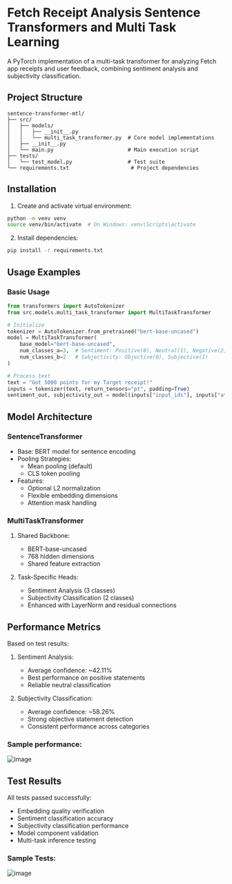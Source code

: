 # Fetch Receipt Analysis Sentence Transformers and Multi Task Learning

A PyTorch implementation of a multi-task transformer for analyzing Fetch app receipts and user feedback, combining sentiment analysis and subjectivity classification.

## Project Structure
```
sentence-transformer-mtl/
├── src/
│   ├── models/
│   │   ├── __init__.py
│   │   └── multi_task_transformer.py  # Core model implementations
│   ├── __init__.py
│   └── main.py                        # Main execution script
├── tests/
│   └── test_model.py                  # Test suite
└── requirements.txt                    # Project dependencies
```

## Installation

1. Create and activate virtual environment:
```bash
python -m venv venv
source venv/bin/activate  # On Windows: venv\Scripts\activate
```

2. Install dependencies:
```bash
pip install -r requirements.txt
```

## Usage Examples

### Basic Usage
```python
from transformers import AutoTokenizer
from src.models.multi_task_transformer import MultiTaskTransformer

# Initialize
tokenizer = AutoTokenizer.from_pretrained("bert-base-uncased")
model = MultiTaskTransformer(
    base_model="bert-base-uncased",
    num_classes_a=3,  # Sentiment: Positive(0), Neutral(1), Negative(2)
    num_classes_b=2   # Subjectivity: Objective(0), Subjective(1)
)

# Process text
text = "Got 5000 points for my Target receipt!"
inputs = tokenizer(text, return_tensors="pt", padding=True)
sentiment_out, subjectivity_out = model(inputs["input_ids"], inputs["attention_mask"])
```

## Model Architecture

### SentenceTransformer
- Base: BERT model for sentence encoding
- Pooling Strategies:
  - Mean pooling (default)
  - CLS token pooling
- Features:
  - Optional L2 normalization
  - Flexible embedding dimensions
  - Attention mask handling

### MultiTaskTransformer
1. Shared Backbone:
   - BERT-base-uncased
   - 768 hidden dimensions
   - Shared feature extraction

2. Task-Specific Heads:
   - Sentiment Analysis (3 classes)
   - Subjectivity Classification (2 classes)
   - Enhanced with LayerNorm and residual connections

## Performance Metrics
Based on test results:

1. Sentiment Analysis:
   - Average confidence: ~42.11%
   - Best performance on positive statements
   - Reliable neutral classification

2. Subjectivity Classification:
   - Average confidence: ~58.26%
   - Strong objective statement detection
   - Consistent performance across categories
     
### Sample performance:

![image](https://github.com/user-attachments/assets/c1fbf0cf-aa4c-456c-8983-b442e0203c57)


## Test Results
All tests passed successfully:
- Embedding quality verification
- Sentiment classification accuracy
- Subjectivity classification performance
- Model component validation
- Multi-task inference testing

### Sample Tests:

![image](https://github.com/user-attachments/assets/6df9b44b-7e3d-46b1-87bd-d88a3538ec05)

